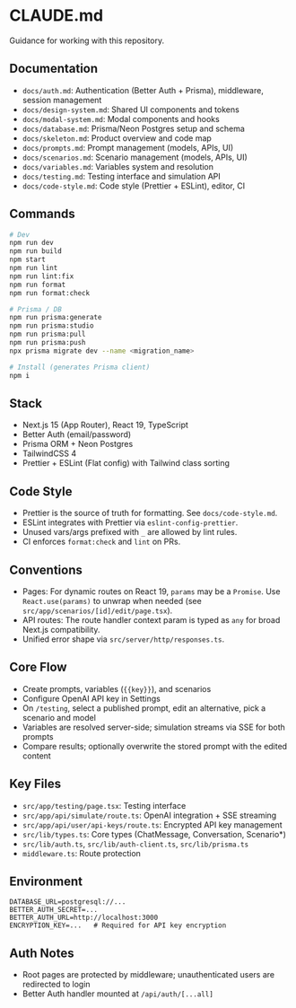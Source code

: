 # CLAUDE.md

Guidance for working with this repository.

## Documentation

- `docs/auth.md`: Authentication (Better Auth + Prisma), middleware, session management
- `docs/design-system.md`: Shared UI components and tokens
- `docs/modal-system.md`: Modal components and hooks
- `docs/database.md`: Prisma/Neon Postgres setup and schema
- `docs/skeleton.md`: Product overview and code map
- `docs/prompts.md`: Prompt management (models, APIs, UI)
- `docs/scenarios.md`: Scenario management (models, APIs, UI)
- `docs/variables.md`: Variables system and resolution
- `docs/testing.md`: Testing interface and simulation API
- `docs/code-style.md`: Code style (Prettier + ESLint), editor, CI

## Commands

```bash
# Dev
npm run dev
npm run build
npm start
npm run lint
npm run lint:fix
npm run format
npm run format:check

# Prisma / DB
npm run prisma:generate
npm run prisma:studio
npm run prisma:pull
npm run prisma:push
npx prisma migrate dev --name <migration_name>

# Install (generates Prisma client)
npm i
```

## Stack

- Next.js 15 (App Router), React 19, TypeScript
- Better Auth (email/password)
- Prisma ORM + Neon Postgres
- TailwindCSS 4
- Prettier + ESLint (Flat config) with Tailwind class sorting

## Code Style

- Prettier is the source of truth for formatting. See `docs/code-style.md`.
- ESLint integrates with Prettier via `eslint-config-prettier`.
- Unused vars/args prefixed with `_` are allowed by lint rules.
- CI enforces `format:check` and `lint` on PRs.

## Conventions

- Pages: For dynamic routes on React 19, `params` may be a `Promise`. Use `React.use(params)` to unwrap when needed (see `src/app/scenarios/[id]/edit/page.tsx`).
- API routes: The route handler context param is typed as `any` for broad Next.js compatibility.
- Unified error shape via `src/server/http/responses.ts`.

## Core Flow

- Create prompts, variables (`{{key}}`), and scenarios
- Configure OpenAI API key in Settings
- On `/testing`, select a published prompt, edit an alternative, pick a scenario and model
- Variables are resolved server-side; simulation streams via SSE for both prompts
- Compare results; optionally overwrite the stored prompt with the edited content

## Key Files

- `src/app/testing/page.tsx`: Testing interface
- `src/app/api/simulate/route.ts`: OpenAI integration + SSE streaming
- `src/app/api/user/api-keys/route.ts`: Encrypted API key management
- `src/lib/types.ts`: Core types (ChatMessage, Conversation, Scenario\*)
- `src/lib/auth.ts`, `src/lib/auth-client.ts`, `src/lib/prisma.ts`
- `middleware.ts`: Route protection

## Environment

```env
DATABASE_URL=postgresql://...
BETTER_AUTH_SECRET=...
BETTER_AUTH_URL=http://localhost:3000
ENCRYPTION_KEY=...   # Required for API key encryption
```

## Auth Notes

- Root pages are protected by middleware; unauthenticated users are redirected to login
- Better Auth handler mounted at `/api/auth/[...all]`
